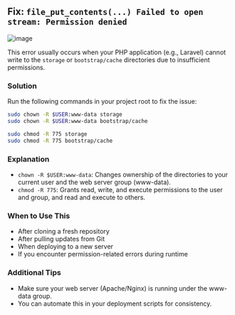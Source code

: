 ## Fix: `file_put_contents(...) Failed to open stream: Permission denied`
![image](https://github.com/user-attachments/assets/440d82eb-5c60-49e9-b75e-8d54c56f0e57)


This error usually occurs when your PHP application (e.g., Laravel) cannot write to the `storage` or `bootstrap/cache` directories due to insufficient permissions.

### Solution

Run the following commands in your project root to fix the issue:

```bash
sudo chown -R $USER:www-data storage
sudo chown -R $USER:www-data bootstrap/cache

sudo chmod -R 775 storage
sudo chmod -R 775 bootstrap/cache
```

### Explanation
- `chown -R $USER:www-data`: Changes ownership of the directories to your current user and the web server group (www-data).
- `chmod -R 775`: Grants read, write, and execute permissions to the user and group, and read and execute to others.

### When to Use This
- After cloning a fresh repository
- After pulling updates from Git
- When deploying to a new server
- If you encounter permission-related errors during runtime

### Additional Tips
- Make sure your web server (Apache/Nginx) is running under the www-data group.
- You can automate this in your deployment scripts for consistency.
